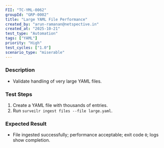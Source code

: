 ```yaml
---
FII: "TC-YML-0062"
groupId: "GRP-0002"
title: "Large YAML File Performance"
created_by: "arun-ramanan@netspective.in"
created_at: "2025-10-21"
test_type: "Automation"
tags: ["YAML"]
priority: "High"
test_cycles: ["1.0"]
scenario_type: "miserable"
---
```


### Description
- Validate handling of very large YAML files.

### Test Steps
1. Create a YAML file with thousands of entries.  
2. Run `surveilr ingest files --file large.yaml`.  

### Expected Result
- File ingested successfully; performance acceptable; exit code `0`; logs show completion.
